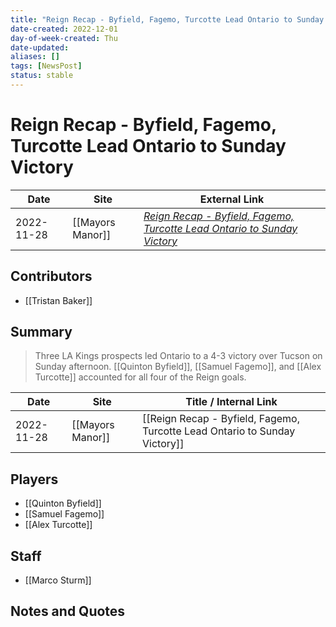```yaml
---
title: "Reign Recap - Byfield, Fagemo, Turcotte Lead Ontario to Sunday Victory"
date-created: 2022-12-01
day-of-week-created: Thu
date-updated: 
aliases: []
tags: [NewsPost]
status: stable
---
```


# Reign Recap - Byfield, Fagemo, Turcotte Lead Ontario to Sunday Victory

| Date       | Site             | External Link                                                                                                                                                                   |
| ---------- | ---------------- | ------------------------------------------------------------------------------------------------------------------------------------------------------------------------------- |
| 2022-11-28 | [[Mayors Manor]] | [*Reign Recap - Byfield, Fagemo, Turcotte Lead Ontario to Sunday Victory*](https://mayorsmanor.com/2022/11/reign-recap-byfield-fagemo-turcotte-lead-ontario-to-sunday-victory/) |

## Contributors
- [[Tristan Baker]]

## Summary
> Three LA Kings prospects led Ontario to a 4-3 victory over Tucson on Sunday afternoon. [[Quinton Byfield]], [[Samuel Fagemo]], and [[Alex Turcotte]] accounted for all four of the Reign goals.

| Date       | Site             | Title / Internal Link                                                      |
| ---------- | ---------------- | -------------------------------------------------------------------------- |
| 2022-11-28 | [[Mayors Manor]] | [[Reign Recap - Byfield, Fagemo, Turcotte Lead Ontario to Sunday Victory]] |

## Players
- [[Quinton Byfield]]
- [[Samuel Fagemo]]
- [[Alex Turcotte]]

## Staff
- [[Marco Sturm]]

## Notes and Quotes
> 

